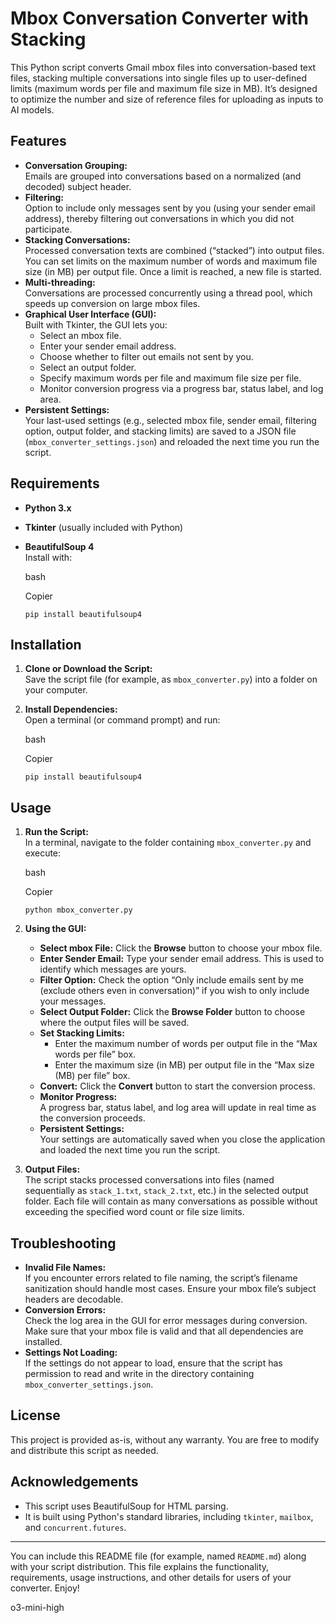 # Mbox Conversation Converter with Stacking

This Python script converts Gmail mbox files into conversation-based text files, stacking multiple conversations into single files up to user-defined limits (maximum words per file and maximum file size in MB). It’s designed to optimize the number and size of reference files for uploading as inputs to AI models.

## Features

- **Conversation Grouping:**  
    Emails are grouped into conversations based on a normalized (and decoded) subject header.
- **Filtering:**  
    Option to include only messages sent by you (using your sender email address), thereby filtering out conversations in which you did not participate.
- **Stacking Conversations:**  
    Processed conversation texts are combined (“stacked”) into output files. You can set limits on the maximum number of words and maximum file size (in MB) per output file. Once a limit is reached, a new file is started.
- **Multi-threading:**  
    Conversations are processed concurrently using a thread pool, which speeds up conversion on large mbox files.
- **Graphical User Interface (GUI):**  
    Built with Tkinter, the GUI lets you:
    - Select an mbox file.
    - Enter your sender email address.
    - Choose whether to filter out emails not sent by you.
    - Select an output folder.
    - Specify maximum words per file and maximum file size per file.
    - Monitor conversion progress via a progress bar, status label, and log area.
- **Persistent Settings:**  
    Your last-used settings (e.g., selected mbox file, sender email, filtering option, output folder, and stacking limits) are saved to a JSON file (`mbox_converter_settings.json`) and reloaded the next time you run the script.

## Requirements

- **Python 3.x**
- **Tkinter** (usually included with Python)
- **BeautifulSoup 4**  
    Install with:
    
    bash
    
    Copier
    
    `pip install beautifulsoup4`
    

## Installation

1. **Clone or Download the Script:**  
    Save the script file (for example, as `mbox_converter.py`) into a folder on your computer.
    
2. **Install Dependencies:**  
    Open a terminal (or command prompt) and run:
    
    bash
    
    Copier
    
    `pip install beautifulsoup4`
    

## Usage

1. **Run the Script:**  
    In a terminal, navigate to the folder containing `mbox_converter.py` and execute:
    
    bash
    
    Copier
    
    `python mbox_converter.py`
    
2. **Using the GUI:**
    
    - **Select mbox File:** Click the **Browse** button to choose your mbox file.
    - **Enter Sender Email:** Type your sender email address. This is used to identify which messages are yours.
    - **Filter Option:** Check the option “Only include emails sent by me (exclude others even in conversation)” if you wish to only include your messages.
    - **Select Output Folder:** Click the **Browse Folder** button to choose where the output files will be saved.
    - **Set Stacking Limits:**
        - Enter the maximum number of words per output file in the “Max words per file” box.
        - Enter the maximum size (in MB) per output file in the “Max size (MB) per file” box.
    - **Convert:** Click the **Convert** button to start the conversion process.
    - **Monitor Progress:**  
        A progress bar, status label, and log area will update in real time as the conversion proceeds.
    - **Persistent Settings:**  
        Your settings are automatically saved when you close the application and loaded the next time you run the script.
3. **Output Files:**  
    The script stacks processed conversations into files (named sequentially as `stack_1.txt`, `stack_2.txt`, etc.) in the selected output folder. Each file will contain as many conversations as possible without exceeding the specified word count or file size limits.
    

## Troubleshooting

- **Invalid File Names:**  
    If you encounter errors related to file naming, the script’s filename sanitization should handle most cases. Ensure your mbox file’s subject headers are decodable.
- **Conversion Errors:**  
    Check the log area in the GUI for error messages during conversion. Make sure that your mbox file is valid and that all dependencies are installed.
- **Settings Not Loading:**  
    If the settings do not appear to load, ensure that the script has permission to read and write in the directory containing `mbox_converter_settings.json`.

## License

This project is provided as-is, without any warranty. You are free to modify and distribute this script as needed.

## Acknowledgements

- This script uses BeautifulSoup for HTML parsing.
- It is built using Python's standard libraries, including `tkinter`, `mailbox`, and `concurrent.futures`.

---

You can include this README file (for example, named `README.md`) along with your script distribution. This file explains the functionality, requirements, usage instructions, and other details for users of your converter. Enjoy!

o3-mini-high
